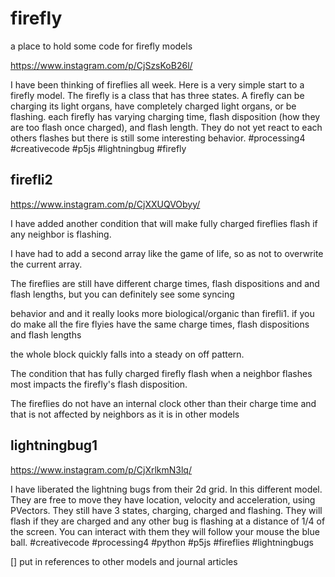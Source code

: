 # firefly
a place to hold some code for firefly models

https://www.instagram.com/p/CjSzsKoB26l/


I have been thinking of fireflies all week. Here is a very simple start to a firefly model. The firefly is a class that has three states. A firefly can be charging its light organs, have completely charged light organs, or be flashing. each firefly has varying charging time, flash disposition (how they are too flash once charged), and flash length. They do not yet react to each others flashes but there is still some interesting behavior. #processing4 #creativecode #p5js #lightningbug #firefly 


## firefli2

https://www.instagram.com/p/CjXXUQVObyy/

I have added another condition that will make fully charged fireflies flash if any neighbor is flashing.

I have had to add a second array like the game of life, so as not to overwrite the current array.

The fireflies are still have different charge times, flash dispositions and and flash lengths, but you can definitely see some syncing 

behavior and and it really looks more biological/organic than firefli1. if you do make all the fire flyies have the same charge times, flash dispositions and flash lengths 

the whole block quickly falls into a steady on off pattern.


The condition that has fully charged firefly flash when a neighbor flashes most impacts the firefly's flash disposition.

The fireflies do not have an internal clock other than their charge time and that is not affected by neighbors as it is in other models

## lightningbug1

https://www.instagram.com/p/CjXrlkmN3lq/


I have liberated the lightning bugs from their 2d grid. In this different model. They are free to move they have location, velocity and acceleration, using PVectors. They still have 3 states, charging, charged and flashing.  They will flash if they are charged and any other bug is flashing at a distance of 1/4 of the screen.  You can interact with them they will follow your mouse the blue ball. #creativecode #processing4 #python #p5js #fireflies #lightningbugs


[] put in references to other models and journal articles


